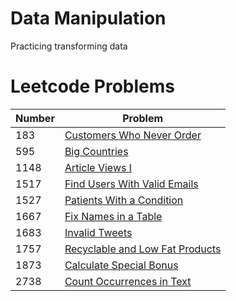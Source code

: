 # Data Manipulation

Practicing transforming data

# Leetcode Problems

| Number  | Problem |
| ------ | ------------- |
| 183 | [Customers Who Never Order](https://github.com/atamalu123/data_manipulation_practice/blob/main/leetcode/183-Customers-Who-Never-Order.md) |
| 595 | [Big Countries](https://github.com/atamalu123/data_manipulation_practice/blob/main/leetcode/595-Big-Countries.md)  |
| 1148 | [Article Views I](https://github.com/atamalu123/data_manipulation_practice/blob/main/leetcode/1148-Article-Views-I.md) |
| 1517 | [Find Users With Valid Emails](https://github.com/atamalu123/data_manipulation_practice/blob/main/leetcode/1517-Find-Users-With-Valid-Emails.md) |
| 1527 | [Patients With a Condition](https://github.com/atamalu123/data_manipulation_practice/blob/main/leetcode/1527-Patients-With-a-Condition.md) |
| 1667 | [Fix Names in a Table](https://github.com/atamalu123/data_manipulation_practice/blob/main/leetcode/1667-Fix-Names-in-a-Table.md) |
| 1683 | [Invalid Tweets](https://github.com/atamalu123/data_manipulation_practice/blob/main/leetcode/1683-Invalid-Tweets.md) |
| 1757 | [Recyclable and Low Fat Products](https://github.com/atamalu123/data_manipulation_practice/blob/main/leetcode/1757-Recyclable-and-Low-Fat-Products.md)  |
| 1873 | [Calculate Special Bonus](https://github.com/atamalu123/data_manipulation_practice/blob/main/leetcode/1873-Calculate-Special-Bonus.md) |
| 2738 | [Count Occurrences in Text](https://github.com/atamalu123/data_manipulation_practice/blob/main/leetcode/2738-Count-Occurrences-in-Text.md) |